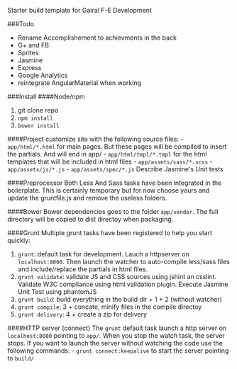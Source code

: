 Starter build template for Gairal F-E Development

###Todo
- Rename Accomplishement to achievments in the back
- G+ and FB
- Sprites
- Jasmine
- Express
- Google Analytics
- reintegrate AngularMaterial when working


###Install
####Node/npm
1.  git clone repo
2.  `npm install`
3.  `bower install`

####Project
customize site with the following source files:
    - `app/html/*.html` for main pages. But these pages will be compiled to insert the partials. And will end in app/
    - `app/html/tmpl/*.tmpl` for the html templates that will be included in html files
    - `app/assets/sass/*.scss`
    - `app/assets/js/*.js`
    - `app/assets/spec/*.js` Describe Jasmine's Unit tests

####Preprocessor
Both Less And Sass tasks have been integrated in the boilerplate.
This is certainly temporary but for now choose yours and update the gruntfile.js and remove the useless folders.

####Bower
Bower dependencies goes to the folder `app/vendor`. The full directory will be copied to dist directoy when packaging.

####Grunt
Multiple grunt tasks have been registered to help you start quickly:
1. `grunt`: default task for development. Lauch a httpserver on `localhost:8000`. Then launch the watcher to auto-compile less/sass files and include/replace the partials in html files.
2. `grunt validate`: validate JS and CSS sources using jshint an csslint. Validate W3C compliance using html validation plugin. Execute Jasmine Unit Test using phantomJS
3. `grunt build`: build everything in the build dir + 1 + 2 (without watcher)
4. `grunt compile`: 3 + concate, minify files in the compile directoy
5. `grunt delivery`: 4 + create a zip for delivery

####HTTP server (connect)
The `grunt` default task launch a http server on `localhost:8080` pointing to `app/`. When you stop the watch task, the server stops.
If you want to launch the server without watching the code use the following commands:
    - `grunt connect:keepalive` to start the server pointing to `build/`
